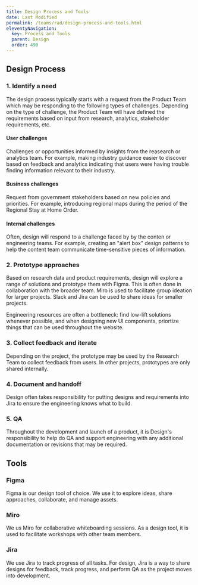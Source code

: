 ```yaml
---
title: Design Process and Tools
date: Last Modified 
permalink: /teams/rad/design-process-and-tools.html
eleventyNavigation:
  key: Process and Tools
  parent: Design
  order: 490
---
```

## Design Process

### 1. Identify a need
The design process typically starts with a request from the Product Team which may be responding to the following types of challenges. Depending on the type of challenge, the Product Team will have defined the requirements based on input from research, analytics, stakeholder requirements, etc.

#### User challenges
Challenges or opportunities informed by insights from the reasearch or analytics team. For example, making industry guidance easier to discover based on feedback and analytics indicating that users were having trouble finding information relevant to their industry.

#### Business challenges
Request from government stakeholders based on new policies and priorities. For example, introducing regional maps during the period of the Regional Stay at Home Order.

#### Internal challenges
Often, design will respond to a challenge faced by by the conten or engineering teams. For example, creating an "alert box" design patterns to help the content team communicate time-sensitive pieces of information. 

### 2. Prototype approaches
Based on research data and product requirements, design will explore a range of solutions and prototype them with Figma. This is often done in collaboration with the broader team. Miro is used to facilitate group ideation for larger projects. Slack and Jira can be used to share ideas for smaller projects.

Engineering resources are often a bottleneck: find low-lift solutions whenever possible, and when designing new UI components, priortize things that can be used throughout the website.

### 3. Collect feedback and iterate
Depending on the project, the prototype may be used by the Research Team to collect feedback from users. In other projects, prototypes are only shared internally.

### 4. Document and handoff
Design often takes responsibility for putting designs and requirements into Jira to ensure the engineering knows what to build.

### 5. QA
Throughout the development and launch of a product, it is Design's responsibility to help do QA and support engineering with any additional documentation or revisions that may be required.

## Tools

### Figma
Figma is our design tool of choice. We use it to explore ideas, share approaches, collaborate, and manage assets. 

### Miro
We us Miro for collaborative whiteboarding sessions. As a design tool, it is used to facilitate workshops with other team members.

### Jira
We use Jira to track progress of all tasks. For design, Jira is a way to share designs for feedback, track progress, and perform QA as the project moves into development. 
